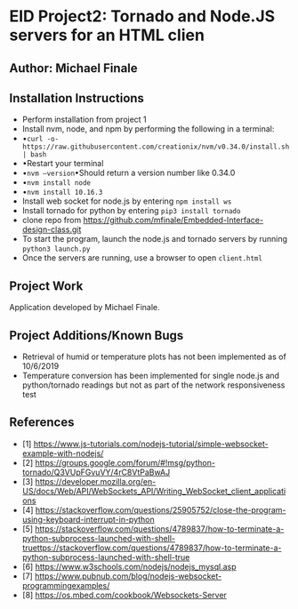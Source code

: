 # EID Project2: Tornado and Node.JS servers for an HTML clien

## Author: Michael Finale
## Installation Instructions
- Perform installation from project 1
- Install nvm, node, and npm by performing the following in a terminal:
-	•`curl -o-https://raw.githubusercontent.com/creationix/nvm/v0.34.0/install.sh | bash`
-	•Restart your terminal
-	•`nvm –version`•Should return a version number like 0.34.0
-	•`nvm install node` 
-	•`nvm install 10.16.3`
- Install web socket for node.js by entering `npm install ws`
- Install tornado for python by entering `pip3 install tornado`
- clone repo from https://github.com/mfinale/Embedded-Interface-design-class.git
- To start the program, launch the node.js and tornado servers by running `python3 launch.py` 
- Once the servers are running, use a browser to open `client.html`

 
## Project Work
Application developed by Michael Finale.  



## Project Additions/Known Bugs
 - Retrieval of humid or temperature plots has not been implemented as of 10/6/2019 
 - Temperature conversion has been implemented for single node.js and python/tornado readings but not as part of the network responsiveness test
## References
- [1] https://www.js-tutorials.com/nodejs-tutorial/simple-websocket-example-with-nodejs/
- [2] https://groups.google.com/forum/#!msg/python-tornado/Q3VUpFGvuVY/4rC8VtPaBwAJ
- [3] https://developer.mozilla.org/en-US/docs/Web/API/WebSockets_API/Writing_WebSocket_client_applications
- [4] https://stackoverflow.com/questions/25905752/close-the-program-using-keyboard-interrupt-in-python
- [5] https://stackoverflow.com/questions/4789837/how-to-terminate-a-python-subprocess-launched-with-shell-truettps://stackoverflow.com/questions/4789837/how-to-terminate-a-python-subprocess-launched-with-shell-true
- [6] https://www.w3schools.com/nodejs/nodejs_mysql.asp 
- [7] https://www.pubnub.com/blog/nodejs-websocket-programmingexamples/
- [8] https://os.mbed.com/cookbook/Websockets-Server  